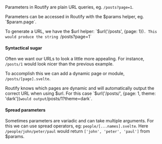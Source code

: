 <script>
    import { resolveNode } from '@roxi/routify'
    import FilesViewer from '#cmp/FilesViewer.svelte'
    import Example from '#cmp/Example.svelte'
</script>

Parameters in Routify are plain URL queries, eg. `/posts?page=1`. 

Parameters can be accessed in Routify with the $params helper, eg. `$param.page`. 

To generate a URL, we have the $url helper: `$url('/posts', {page: 1})`. This would produce the string `/posts?page=1`

#### Syntactical sugar

Often we want our URLs to look a little more appealing. For instance, `/posts/1` would look nicer than the previous example.

To accomplish this we can add a dynamic page or module, `/posts/[page].svelte`.

Routify knows which pages are dynamic and will automatically output the correct URL when using $url. For this case `$url('/posts/', {page: 1, theme: 'dark'})` would output `/posts/1?theme=dark`.


<Example path="../example" title="Parameters example" />


#### Spread parameters

Sometimes parameters are variadic and can take multiple arguments. For this we can use spread operators, eg:  `people/[...names].svelte`. Here `/people/john/peter/paul` would return `['john', 'peter', 'paul']` from $params.


<Example path="../example.2" title="Spread operator example" />
